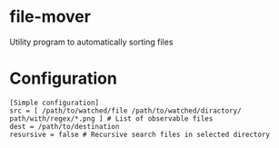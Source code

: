 # file-mover
Utility program to automatically sorting files

# Configuration
```
[Simple configuration]
src = [ /path/to/watched/file /path/to/watched/diractory/ path/with/regex/*.png ] # List of observable files
dest = /path/to/destination
resursive = false # Recursive search files in selected directory 
```
